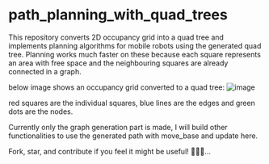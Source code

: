 # path_planning_with_quad_trees
This repository converts 2D occupancy grid into a quad tree and implements planning algorithms for mobile robots using the generated quad tree. Planning works much faster on these because each square represents an area with free space and the neighbouring squares are already connected in a graph.

below image shows an occupancy grid converted to a quad tree:
![image](https://github.com/Nisarg236/path_planning_with_quad_trees/assets/71684502/c930286f-6fc6-49e1-9e28-bf8cf236693a)

red squares are the individual squares, blue lines are the edges and green dots are the nodes.

Currently only the graph generation part is made, I will build other functionalities to use the generated path with move_base and update here.

Fork, star, and contribute if you feel it might be useful! 🚀🌟🤖...
